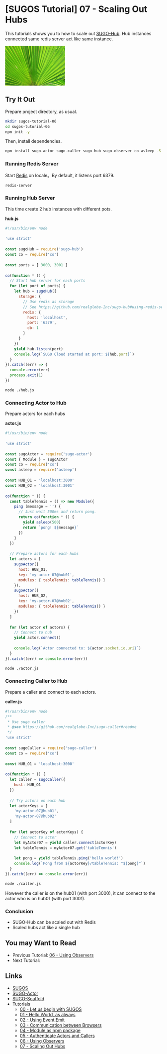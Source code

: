 # [SUGOS Tutorial] 07 - Scaling Out Hubs


This tutorials shows you to how to scale out [SUGO-Hub](https://github.com/realglobe-Inc/sugo-hub#readme).
Hub instances connected same redis server act like same instance.


<a href="https://github.com/realglobe-Inc/sugos-tutorial/blob/master/dist/markdown/en/07%20-%20Scaling%20Out%20Hubs.md">
    <img src="../../images/eyecatch-spread.jpg"
         alt="eyecatch"
         height="128"
         style="height:128px"
    /></a>



## Try It Out

Prepare project directory, as usual.


```bash
mkdir sugos-tutorial-06
cd sugos-tutorial-06
npm init -y

```

Then, install dependencies.


```bash
npm install sugo-actor sugo-caller sugo-hub sugo-observer co asleep -S
```

### Running Redis Server

Start [Redis](https://github.com/realglobe-Inc/sugos) on locale。By default, it listens port 6379.

```bash
redis-server
```


### Running Hub Server

This time create 2 hub instances with different pots.

**hub.js**

```javascript
#!/usr/bin/env node

'use strict'

const sugoHub = require('sugo-hub')
const co = require('co')

const ports = [ 3000, 3001 ]

co(function * () {
  // Start hub server for each ports
  for (let port of ports) {
    let hub = sugoHub({
      storage: {
        // Use redis as storage
        // See https://github.com/realglobe-Inc/sugo-hub#using-redis-server
        redis: {
          host: 'localhost',
          port: '6379',
          db: 1
        }
      }
    })
    yield hub.listen(port)
    console.log(`SUGO Cloud started at port: ${hub.port}`)
  }
}).catch((err) => {
  console.error(err)
  process.exit(1)
})

```
```bash
node ./hub.js
```

### Connecting Actor to Hub

Prepare actors for each hubs

**actor.js**

```javascript
#!/usr/bin/env node

'use strict'

const sugoActor = require('sugo-actor')
const { Module } = sugoActor
const co = require('co')
const asleep = require('asleep')

const HUB_O1 = 'localhost:3000'
const HUB_O2 = 'localhost:3001'

co(function * () {
  const tableTennis = () => new Module({
    ping (message = '') {
      // Just wait 500ms and return pong.
      return co(function * () {
        yield asleep(500)
        return `pong! ${message}`
      })
    }
  })

  // Prepare actors for each hubs
  let actors = [
    sugoActor({
      host: HUB_O1,
      key: 'my-actor-07@hub01',
      modules: { tableTennis: tableTennis() }
    }),
    sugoActor({
      host: HUB_O2,
      key: 'my-actor-07@hub02',
      modules: { tableTennis: tableTennis() }
    })
  ]

  for (let actor of actors) {
    // Connect to hub
    yield actor.connect()

    console.log(`Actor connected to: ${actor.socket.io.uri}`)
  }
}).catch((err) => console.error(err))

```

```bash
node ./actor.js
```


### Connecting Caller to Hub

Prepare a caller and connect to each actors.


**caller.js**

```javascript
#!/usr/bin/env node
/**
 * Use sugo caller
 * @see https://github.com/realglobe-Inc/sugo-caller#readme
 */
'use strict'

const sugoCaller = require('sugo-caller')
const co = require('co')

const HUB_O1 = 'localhost:3000'

co(function * () {
  let caller = sugoCaller({
    host: HUB_O1
  })

  // Try actors on each hub
  let actorKeys = [
    'my-actor-07@hub01',
    'my-actor-07@hub02'
  ]

  for (let actorKey of actorKeys) {
    // Connect to actor
    let myActor07 = yield caller.connect(actorKey)
    let tableTennis = myActor07.get('tableTennis')

    let pong = yield tableTennis.ping('hello world!')
    console.log(`Pong from ${actorKey}/tableTennis: "${pong}"`)
  }
}).catch((err) => console.error(err))


```

```bash
node ./caller.js
```

However the caller is on the hub01 (with port 3000), it can connect to the actor who is on hub01 (with port 3001).


### Conclusion

+ SUGO-Hub can be scaled out with Redis
+ Scaled hubs act like a single hub


## You may Want to Read

+ Previous Tutorial: [06 - Using Observers](https://github.com/realglobe-Inc/sugos-tutorial/blob/master/dist/markdown/en/06%20-%20Using%20Observers.md)
+ Next Tutorial: []()


## Links

+ [SUGOS](https://github.com/realglobe-Inc/sugos)
+ [SUGO-Actor](https://github.com/realglobe-Inc/sugo-actor)
+ [SUGO-Scaffold](https://github.com/realglobe-Inc/sugo-scaffold)
+ Tutorials
  + [00 - Let us begin with SUGOS](https://github.com/realglobe-Inc/sugos-tutorial/blob/master/dist/markdown/en/00%20-%20Let%20us%20begin%20with%20SUGOS.md)
  + [01 - Hello World, as always](https://github.com/realglobe-Inc/sugos-tutorial/blob/master/dist/markdown/en/01%20-%20Hello%20World%2C%20as%20always.md)
  + [02 - Using Event Emit](https://github.com/realglobe-Inc/sugos-tutorial/blob/master/dist/markdown/en/02%20-%20Using%20Event%20Emit.md)
  + [03 - Communication between Browsers](https://github.com/realglobe-Inc/sugos-tutorial/blob/master/dist/markdown/en/03%20-%20Communication%20between%20Browsers.md)
  + [04 - Module as npm package](https://github.com/realglobe-Inc/sugos-tutorial/blob/master/dist/markdown/en/04%20-%20Module%20as%20npm%20package.md)
  + [05 - Authenticate Actors and Callers](https://github.com/realglobe-Inc/sugos-tutorial/blob/master/dist/markdown/en/05%20-%20Authenticate%20Actors%20and%20Callers.md)
  + [06 - Using Observers](https://github.com/realglobe-Inc/sugos-tutorial/blob/master/dist/markdown/en/06%20-%20Using%20Observers.md)
  + [07 - Scaling Out Hubs](https://github.com/realglobe-Inc/sugos-tutorial/blob/master/dist/markdown/en/07%20-%20Scaling%20Out%20Hubs.md)
